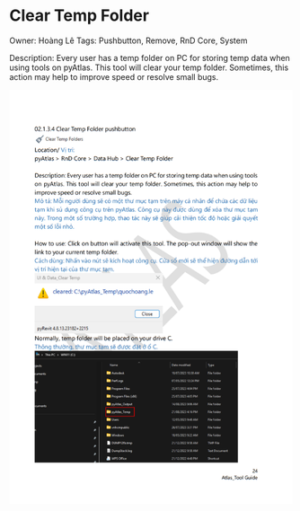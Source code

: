 # Clear Temp Folder

Owner: Hoàng Lê
Tags: Pushbutton, Remove, RnD Core, System

Description: Every user has a temp folder on PC for storing temp data when using tools on pyAtlas. This tool will clear your temp folder. Sometimes, this action may help to improve speed or resolve small bugs.

![Screenshot 2023-11-22 171602.png](Clear%20Temp%20Folder%20a4deee8fa5d64b4e86f47d2144a112a0/Screenshot_2023-11-22_171602.png)